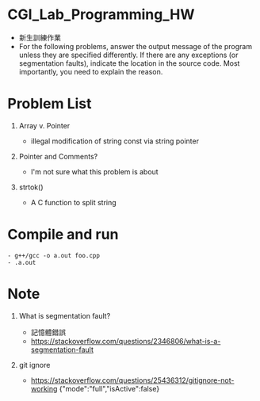 # CGI_Lab_Programming_HW
- 新生訓練作業
- For the following problems, answer the output message of the program unless they are specified differently. If there are any exceptions (or segmentation faults), indicate the location in the source code. Most importantly, you need to explain the reason.

# Problem List

1. Array v. Pointer
    - illegal modification of string const via string pointer

2. Pointer and Comments?
    - I'm not sure what this problem is about

3. strtok()
    - A C function to split string
    


# Compile and run

    - g++/gcc -o a.out foo.cpp
    - .a.out

# Note 

1. What is segmentation fault?

    -   記憶體錯誤
    -   https://stackoverflow.com/questions/2346806/what-is-a-segmentation-fault

2. git ignore

    -   https://stackoverflow.com/questions/25436312/gitignore-not-working
{"mode":"full","isActive":false}